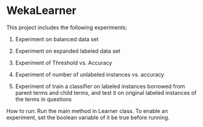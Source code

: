 WekaLearner
===========
This project includes the following experiments:

1. Experiment on balanced data set

2. Experiment on expanded labeled data set

3. Experiment of Threshold vs. Accuracy

4. Experiment of number of unlabeled instances vs. accuracy

5. Experiment of train a classifier on labeled instances borrowed from parent terms and child terms, and test it on original labeled instances of the terms in questions

How to run:
Run the main method in Learner class. To enable an experiment, set the boolean variable of it be true before running. 
